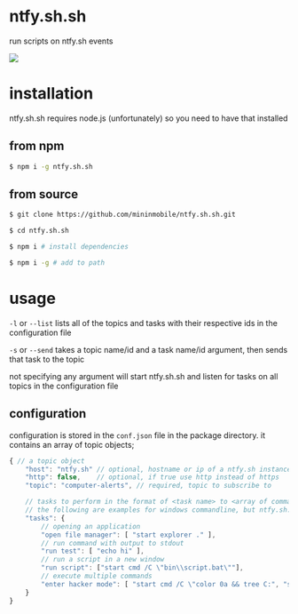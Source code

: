 # ntfy.sh.sh
run scripts on ntfy.sh events

![](https://github.com/mininmobile/ntfy.sh.sh/blob/master/docs/demo.gif?raw=true)

# installation
ntfy.sh.sh requires node.js (unfortunately) so you need to have that installed

## from npm
```sh
$ npm i -g ntfy.sh.sh
```

## from source
```sh
$ git clone https://github.com/mininmobile/ntfy.sh.sh.git

$ cd ntfy.sh.sh

$ npm i # install dependencies

$ npm i -g # add to path
```

# usage
`-l` or `--list` lists all of the topics and tasks with their respective ids in the configuration file

`-s` or `--send` takes a topic name/id and a task name/id argument, then sends that task to the topic

not specifying any argument will start ntfy.sh.sh and listen for tasks on all topics in the configuration file

## configuration
configuration is stored in the `conf.json` file in the package directory. it contains an array of topic objects;

```js
{ // a topic object
	"host": "ntfy.sh" // optional, hostname or ip of a ntfy.sh instance
	"http": false,    // optional, if true use http instead of https
	"topic": "computer-alerts", // required, topic to subscribe to

	// tasks to perform in the format of <task name> to <array of commands>
	// the following are examples for windows commandline, but ntfy.sh.sh runs anywhere node.js does
	"tasks": {
		// opening an application
		"open file manager": [ "start explorer ." ],
		// run command with output to stdout
		"run test": [ "echo hi" ],
		// run a script in a new window
		"run script": ["start cmd /C \"bin\\script.bat\""],
		// execute multiple commands
		"enter hacker mode": [ "start cmd /C \"color 0a && tree C:", "start cmd /C \"color 0a && tree C:" ],
	}
}
```
